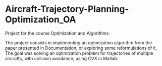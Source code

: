 # Aircraft-Trajectory-Planning-Optimization_OA

Project for the course Optimization and Algorithms.

The project consists in implementing an optimization algorithm from the paper presented in Documentation, or exploring some reformulations of it.
The goal was solving an optimization problem for trajectories of multiple aircrafts, with collision avoidance, using CVX in Matlab.
